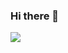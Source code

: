 ### Hi there 👋
<img src="https://img.shields.io/badge/{내용}-{배경 색깔}?style={flat}&logo={#E34F26}&logoColor={로고 색깔}"/>
<!--
**shinhs9423/shinhs9423** is a ✨ _special_ ✨ repository because its `README.md` (this file) appears on your GitHub profile.

Here are some ideas to get you started:

- 🔭 I’m currently working on ...
- 🌱 I’m currently learning ...
- 👯 I’m looking to collaborate on ...
- 🤔 I’m looking for help with ...
- 💬 Ask me about ...
- 📫 How to reach me: ...
- 😄 Pronouns: ...
- ⚡ Fun fact: ...
-->

